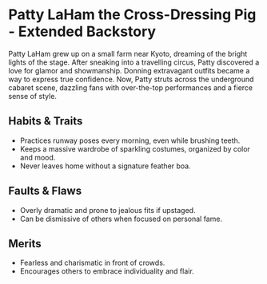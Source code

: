 # Patty LaHam the Cross-Dressing Pig - Extended Backstory

Patty LaHam grew up on a small farm near Kyoto, dreaming of the bright lights of the stage. After sneaking into a travelling circus, Patty discovered a love for glamor and showmanship. Donning extravagant outfits became a way to express true confidence. Now, Patty struts across the underground cabaret scene, dazzling fans with over-the-top performances and a fierce sense of style.

## Habits & Traits
- Practices runway poses every morning, even while brushing teeth.
- Keeps a massive wardrobe of sparkling costumes, organized by color and mood.
- Never leaves home without a signature feather boa.

## Faults & Flaws
- Overly dramatic and prone to jealous fits if upstaged.
- Can be dismissive of others when focused on personal fame.

## Merits
- Fearless and charismatic in front of crowds.
- Encourages others to embrace individuality and flair.


